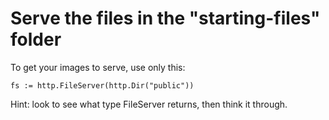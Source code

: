 # Serve the files in the "starting-files" folder
To get your images to serve, use only this:

	fs := http.FileServer(http.Dir("public"))

Hint: look to see what type FileServer returns, then think it through.